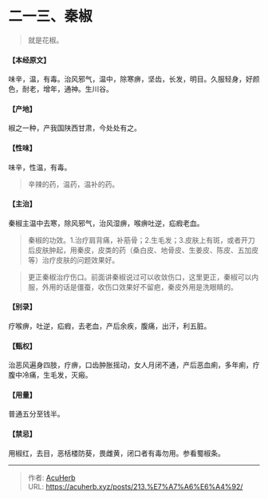 # 二一三、秦椒


> 就是花椒。

#### 【本经原文】
味辛，温，有毒。治风邪气，温中，除寒痹，坚齿，长发，明目。久服轻身，好颜色，耐老，增年，通神。生川谷。
#### 【产地】
椒之一种，产我国陕西甘肃，今处处有之。
#### 【性味】
味辛，性温，有毒。

> 辛辣的药，温药，温补的药。

#### 【主治】
秦椒主温中去寒，除风邪气，治风湿痹，喉痹吐逆，疝瘕老血。

> 秦椒的功效。1.治疗肩背痛，补筋骨；‍2.生毛发；3.皮肤上有斑，或者开刀后皮肤肿起，用秦皮，皮类的药（桑白皮、地骨皮、生姜皮、陈皮、五加皮等）治疗皮肤的问题效果好。

> 更正秦椒治疗伤口。前面讲秦椒说过可以收敛伤口，这里更正，秦椒可以内服，外用的话是僵蚕，收伤口效果好不留疤，秦皮外用是洗眼睛的。

#### 【别录】
疗喉痹，吐逆，疝瘕，去老血，产后余疾，腹痛，出汗，利五脏。
#### 【甄权】
治恶风遍身四肢，疗痹，口齿肿胀摇动，女人月闭不通，产后恶血痢，多年痢，疗腹中冷痛，生毛发，灭瘢。
#### 【用量】
普通五分至钱半。
#### 【禁忌】
用椒红，去目，恶栝楼防葵，畏雌黄，闭口者有毒勿用。参看蜀椒条。

---

> 作者: [AcuHerb](https://acuherb.xyz)  
> URL: https://acuherb.xyz/posts/213.%E7%A7%A6%E6%A4%92/  

